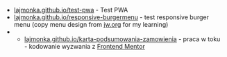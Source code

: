 - [lajmonka.github.io/test-pwa](https://lajmonka.github.io/test-pwa) - Test PWA
- [lajmonka.github.io/responsive-burgermenu](https://lajmonka.github.io/responsive-burgermenu) - test responsive burger menu (copy menu design from [jw.org](https://www.jw.org) for my learning)
- - [lajmonka.github.io/karta-podsumowania-zamowienia](https://lajmonka.github.io/responsive-burgermenu) - praca w toku - kodowanie wyzwania z [Frontend Mentor](https://www.frontendmentor.io/challenges/order-summary-component-QlPmajDUj)
